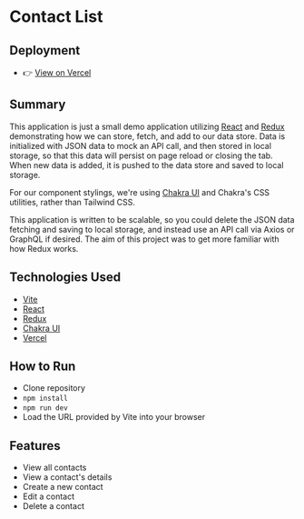 # Contact List

## Deployment
- 👉 [View on Vercel](https://contact-list-teal.vercel.app/)

## Summary

This application is just a small demo application utilizing [React](https://reactjs.org/) and [Redux](https://redux.js.org/) demonstrating how we can store, fetch, and add to our data store. Data is initialized with JSON data to mock an API call, and then stored in local storage, so that this data will persist on page reload or closing the tab. When new data is added, it is pushed to the data store and saved to local storage.

For our component stylings, we're using [Chakra UI](https://chakra-ui.com/) and Chakra's CSS utilities, rather than Tailwind CSS.

This application is written to be scalable, so you could delete the JSON data fetching and saving to local storage, and instead use an API call via Axios or GraphQL if desired. The aim of this project was to get more familiar with how Redux works.

## Technologies Used

- [Vite](https://vitejs.dev/)
- [React](https://reactjs.org/)
- [Redux](https://redux.js.org/)
- [Chakra UI](https://chakra-ui.com/)
- [Vercel](https://vercel.com/)

## How to Run

- Clone repository
- `npm install`
- `npm run dev`
- Load the URL provided by Vite into your browser

## Features

- View all contacts
- View a contact's details
- Create a new contact
- Edit a contact
- Delete a contact
